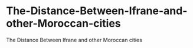 # The-Distance-Between-Ifrane-and-other-Moroccan-cities
The Distance Between Ifrane and other Moroccan cities
